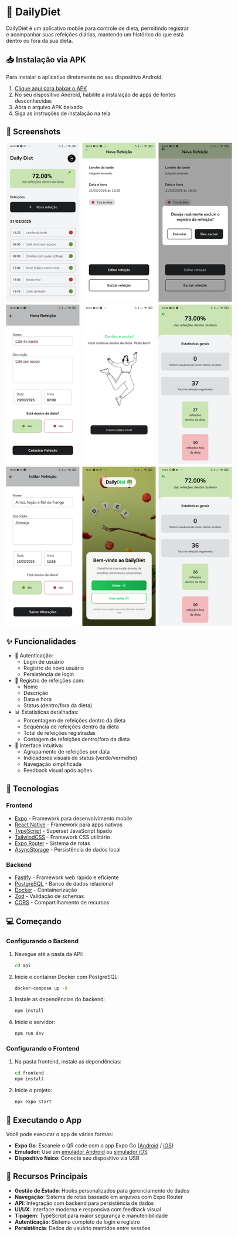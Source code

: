 # 🥗 DailyDiet

DailyDiet é um aplicativo mobile para controle de dieta, permitindo registrar e acompanhar suas refeições diárias, mantendo um histórico do que está dentro ou fora da sua dieta.

## 📥 Instalação via APK

Para instalar o aplicativo diretamente no seu dispositivo Android:

1. [Clique aqui para baixar o APK](Downloads/application-b4df21ba-c117-4a8a-85db-d039a470aa72.apk)
2. No seu dispositivo Android, habilite a instalação de apps de fontes desconhecidas
3. Abra o arquivo APK baixado
4. Siga as instruções de instalação na tela

## 📱 Screenshots

<div align="center">
  <div style="display: flex; gap: 0.5rem;">
    <img alt="Login screen" src="./docs/Screenshot_2025-03-24-14-39-14-847_host.exp.exponent.jpg" width="200px" />
    <img alt="Register screen" src="./docs/Screenshot_2025-03-24-14-39-22-079_host.exp.exponent.jpg" width="200px" />
    <img alt="Home screen" src="./docs/Screenshot_2025-03-24-14-39-33-850_host.exp.exponent.jpg" width="200px" />
  </div>
  
  <div style="display: flex; gap: 0.5rem; margin-top: 0.5rem;">
    <img alt="New diet screen" src="./docs/Screenshot_2025-03-24-14-40-16-973_host.exp.exponent.jpg" width="200px" />
    <img alt="Edit diet screen" src="./docs/Screenshot_2025-03-24-14-40-20-426_host.exp.exponent.jpg" width="200px" />
    <img alt="Diet details" src="./docs/Screenshot_2025-03-24-14-40-25-524_host.exp.exponent.jpg" width="200px" />
  </div>

  <div style="display: flex; gap: 0.5rem; margin-top: 0.5rem;">
    <img alt="Statistics screen" src="./docs/Screenshot_2025-03-24-14-50-03-165_host.exp.exponent.jpg" width="200px" />
    <img alt="Success feedback" src="./docs/Screenshot_2025-03-24-14-27-42-163_host.exp.exponent.jpg" width="200px" />
    <img alt="Failure feedback" src="./docs/Screenshot_2025-03-24-14-27-56-466_host.exp.exponent.jpg" width="200px" />
  </div>
</div>

## ✨ Funcionalidades

- 👤 Autenticação:
  - Login de usuário
  - Registro de novo usuário
  - Persistência de login
- 📝 Registro de refeições com:
  - Nome
  - Descrição
  - Data e hora
  - Status (dentro/fora da dieta)
- 📊 Estatísticas detalhadas:
  - Porcentagem de refeições dentro da dieta
  - Sequência de refeições dentro da dieta
  - Total de refeições registradas
  - Contagem de refeições dentro/fora da dieta
- 📱 Interface intuitiva:
  - Agrupamento de refeições por data
  - Indicadores visuais de status (verde/vermelho)
  - Navegação simplificada
  - Feedback visual após ações

## 🚀 Tecnologias

### Frontend
- [Expo](https://expo.dev) - Framework para desenvolvimento mobile
- [React Native](https://reactnative.dev) - Framework para apps nativos
- [TypeScript](https://www.typescriptlang.org) - Superset JavaScript tipado
- [TailwindCSS](https://tailwindcss.com) - Framework CSS utilitário
- [Expo Router](https://docs.expo.dev/router/introduction) - Sistema de rotas
- [AsyncStorage](https://react-native-async-storage.github.io/async-storage/) - Persistência de dados local

### Backend
- [Fastify](https://www.fastify.io/) - Framework web rápido e eficiente
- [PostgreSQL](https://www.postgresql.org/) - Banco de dados relacional
- [Docker](https://www.docker.com/) - Containerização
- [Zod](https://zod.dev/) - Validação de schemas
- [CORS](https://developer.mozilla.org/pt-BR/docs/Web/HTTP/CORS) - Compartilhamento de recursos

## 💻 Começando

### Configurando o Backend

1. Navegue até a pasta da API:
   ```bash
   cd api
   ```

2. Inicie o container Docker com PostgreSQL:
   ```bash
   docker-compose up -d
   ```

3. Instale as dependências do backend:
   ```bash
   npm install
   ```

4. Inicie o servidor:
   ```bash
   npm run dev
   ```

### Configurando o Frontend

1. Na pasta frontend, instale as dependências:
   ```bash
   cd frontend
   npm install
   ```

2. Inicie o projeto:
   ```bash
   npx expo start
   ```

## 📱 Executando o App

Você pode executar o app de várias formas:

- **Expo Go**: Escaneie o QR code com o app Expo Go ([Android](https://play.google.com/store/apps/details?id=host.exp.exponent) / [iOS](https://apps.apple.com/app/expo-go/id982107779))
- **Emulador**: Use um [emulador Android](https://docs.expo.dev/workflow/android-studio-emulator) ou [simulador iOS](https://docs.expo.dev/workflow/ios-simulator)
- **Dispositivo físico**: Conecte seu dispositivo via USB



## 🎯 Recursos Principais

- **Gestão de Estado**: Hooks personalizados para gerenciamento de dados
- **Navegação**: Sistema de rotas baseado em arquivos com Expo Router
- **API**: Integração com backend para persistência de dados
- **UI/UX**: Interface moderna e responsiva com feedback visual
- **Tipagem**: TypeScript para maior segurança e manutenibilidade
- **Autenticação**: Sistema completo de login e registro
- **Persistência**: Dados do usuário mantidos entre sessões




